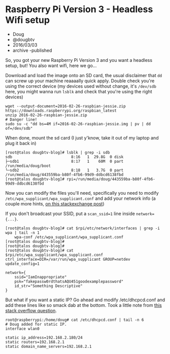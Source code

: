 # Raspberry Pi Version 3 - Headless Wifi setup
- Doug
- @dougbtv
- 2016/03/03
- archive
-published

So, you got your new Raspberry Pi Version 3 and you want a headless setup, but! You also want wifi, here we go...

Download and load the image onto an SD card, the usual disclaimer that `dd` can screw up your machine reaaaally quick apply. Double check you're using the correct device (my devices used without change, it's `/dev/sdb` here, you might wanna run `lsblk` and check that you're using the right devices)

```
wget --output-document=2016-02-26-raspbian-jessie.zip https://downloads.raspberrypi.org/raspbian_latest
unzip 2016-02-26-raspbian-jessie.zip
# Danger line!
sudo su -c "dd bs=4M if=2016-02-26-raspbian-jessie.img | pv | dd of=/dev/sdb"
```

When done, mount the sd card (I just y'know, take it out of my laptop and plug it back in)

```
[root@talos dougbtv-blog]# lsblk | grep -i sdb
sdb                          8:16   1  29.8G  0 disk 
├─sdb1                       8:17   1    60M  0 part /run/media/doug/boot
└─sdb2                       8:18   1   3.7G  0 part /run/media/doug/443559ba-b80f-4fb6-99d9-ddbcd6138fbd
[root@talos dougbtv-blog]# rpi=/run/media/doug/443559ba-b80f-4fb6-99d9-ddbcd6138fbd
```

Now you can modify the files you'll need, specifically you need to modify `/etc/wpa_supplicant/wpa_supplicant.conf` and add your network info (a couple more hints, [on this stackexchange post](http://raspberrypi.stackexchange.com/questions/10251/prepare-sd-card-for-wifi-on-headless-pi))

If you don't broadcast your SSID, put a `scan_ssid=1` line inside `network={...}`.

```
[root@talos dougbtv-blog]# cat $rpi/etc/network/interfaces | grep -i wpa | tail -n 1
    wpa-conf /etc/wpa_supplicant/wpa_supplicant.conf
[root@talos dougbtv-blog]# 
[root@talos dougbtv-blog]# 
[root@talos dougbtv-blog]# cat $rpi/etc/wpa_supplicant/wpa_supplicant.conf
ctrl_interface=DIR=/var/run/wpa_supplicant GROUP=netdev
update_config=1

network={
    ssid="IamInappropriate"
    psk="fakepassw0rdthatsAQU451goodexamplepassword"
    id_str="Something Descriptive"
}
```

But what if you want a static IP? Go ahead and modify /etc/dhcpcd.conf and add these lines like so smack dab at the bottom. Took a little note from [this stack overflow question](http://raspberrypi.stackexchange.com/questions/37920/how-do-i-set-up-networking-wifi-static-ip).

```
root@raspberrypi:/home/doug# cat /etc/dhcpcd.conf | tail -n 6
# Doug added for static IP.
interface wlan0

static ip_address=192.168.2.180/24
static routers=192.168.2.1
static domain_name_servers=192.168.2.1
```
